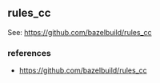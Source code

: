## rules_cc

See: https://github.com/bazelbuild/rules_cc

### references
- https://github.com/bazelbuild/rules_cc
